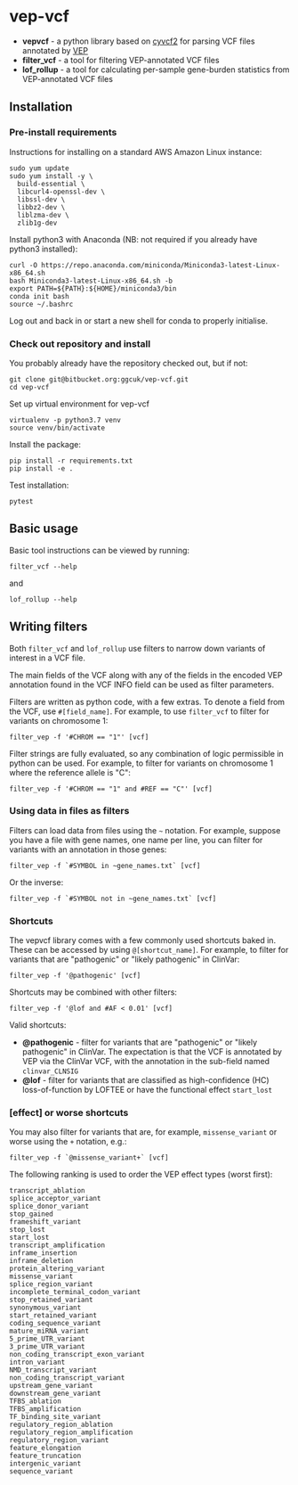 # vep-vcf

* **vepvcf** - a python library based on [cyvcf2](https://github.com/brentp/cyvcf2) for parsing VCF files annotated by [VEP](https://www.ensembl.org/vep)
* **filter_vcf** - a tool for filtering VEP-annotated VCF files
* **lof_rollup** - a tool for calculating per-sample gene-burden statistics from VEP-annotated VCF files


## Installation

### Pre-install requirements

Instructions for installing on a standard AWS Amazon Linux instance:

```
sudo yum update
sudo yum install -y \
  build-essential \
  libcurl4-openssl-dev \
  libssl-dev \
  libbz2-dev \
  liblzma-dev \
  zlib1g-dev
```

Install python3 with Anaconda (NB: not required if you already have python3 installed):

```
curl -O https://repo.anaconda.com/miniconda/Miniconda3-latest-Linux-x86_64.sh
bash Miniconda3-latest-Linux-x86_64.sh -b
export PATH=${PATH}:${HOME}/miniconda3/bin
conda init bash
source ~/.bashrc
```

Log out and back in or start a new shell for conda to properly initialise.


### Check out repository and install

You probably already have the repository checked out, but if not:

```
git clone git@bitbucket.org:ggcuk/vep-vcf.git
cd vep-vcf
```

Set up virtual environment for vep-vcf

```
virtualenv -p python3.7 venv
source venv/bin/activate
```

Install the package:

```
pip install -r requirements.txt
pip install -e .
```

Test installation:

```
pytest
```


## Basic usage

Basic tool instructions can be viewed by running:

```
filter_vcf --help
```

and

```
lof_rollup --help
```


## Writing filters

Both `filter_vcf` and `lof_rollup` use filters to narrow down variants of interest in a VCF file.

The main fields of the VCF along with any of the fields in the encoded VEP annotation found in the VCF INFO field can be used as filter parameters.

Filters are written as python code, with a few extras. To denote a field from the VCF, use `#[field_name]`. For example, to use `filter_vcf` to filter for variants on chromosome 1:

```
filter_vep -f '#CHROM == "1"' [vcf]
```

Filter strings are fully evaluated, so any combination of logic permissible in python can be used. For example, to filter for variants on chromosome 1 where the reference allele is "C":

```
filter_vep -f '#CHROM == "1" and #REF == "C"' [vcf]
```


### Using data in files as filters

Filters can load data from files using the `~` notation. For example, suppose you have a file with gene names, one name per line, you can filter for variants with an annotation in those genes:

```
filter_vep -f `#SYMBOL in ~gene_names.txt` [vcf]
```

Or the inverse:

```
filter_vep -f `#SYMBOL not in ~gene_names.txt` [vcf]
```


### Shortcuts

The vepvcf library comes with a few commonly used shortcuts baked in. These can be accessed by using `@[shortcut_name]`. For example, to filter for variants that are "pathogenic" or "likely pathogenic" in ClinVar:

```
filter_vep -f '@pathogenic' [vcf]
```

Shortcuts may be combined with other filters:

```
filter_vep -f '@lof and #AF < 0.01' [vcf]
```

Valid shortcuts:

* **@pathogenic** - filter for variants that are "pathogenic" or "likely pathogenic" in ClinVar. The expectation is that the VCF is annotated by VEP via the ClinVar VCF, with the annotation in the sub-field named `clinvar_CLNSIG`
* **@lof** - filter for variants that are classified as high-confidence (HC) loss-of-function by LOFTEE or have the functional effect `start_lost`


### [effect] or worse shortcuts

You may also filter for variants that are, for example, `missense_variant` or worse using the `+` notation, e.g.:

```
filter_vep -f `@missense_variant+` [vcf]
```

The following ranking is used to order the VEP effect types (worst first):

```
transcript_ablation
splice_acceptor_variant
splice_donor_variant
stop_gained
frameshift_variant
stop_lost
start_lost
transcript_amplification
inframe_insertion
inframe_deletion
protein_altering_variant
missense_variant
splice_region_variant
incomplete_terminal_codon_variant
stop_retained_variant
synonymous_variant
start_retained_variant
coding_sequence_variant
mature_miRNA_variant
5_prime_UTR_variant
3_prime_UTR_variant
non_coding_transcript_exon_variant
intron_variant
NMD_transcript_variant
non_coding_transcript_variant
upstream_gene_variant
downstream_gene_variant
TFBS_ablation
TFBS_amplification
TF_binding_site_variant
regulatory_region_ablation
regulatory_region_amplification
regulatory_region_variant
feature_elongation
feature_truncation
intergenic_variant
sequence_variant
```
